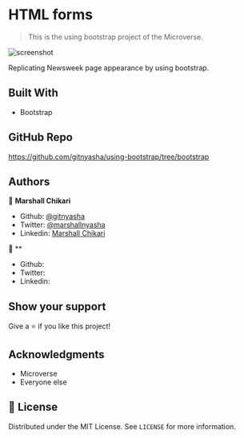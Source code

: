 # HTML forms

> This is the using bootstrap project of the Microverse.

![screenshot]()

Replicating Newsweek page appearance by using bootstrap.

## Built With

- Bootstrap

## GitHub Repo

https://github.com/gitnyasha/using-bootstrap/tree/bootstrap


## Authors

👤 **Marshall Chikari**

- Github: [@gitnyasha](https://github.com/gitnyasha)
- Twitter: [@marshallnyasha](https://twitter.com/marshallnyasha)
- Linkedin: [Marshall Chikari](www.linkedin.com/)

👤 **

- Github: 
- Twitter: 
- Linkedin: 

## Show your support

Give a ⭐️ if you like this project!

## Acknowledgments

- Microverse
- Everyone else

## 📝 License

Distributed under the MIT License. See `LICENSE` for more information.
